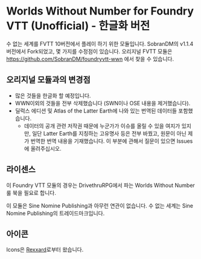 # Worlds Without Number for Foundry VTT (Unofficial) - 한글화 버전

수 없는 세계를 FVTT 10버전에서 플레이 하기 위한 모듈입니다. SobranDM의 v1.1.4 버전에서 Fork되었고, 몇 가지를 수정점이 있습니다.
오리지널 FVTT 모듈은 https://github.com/SobranDM/foundryvtt-wwn 에서 찾을 수 있습니다.

## 오리지널 모듈과의 변경점
* 많은 것들을 한글화 할 예정입니다.
* WWN이외의 것들을 전부 삭제했습니다 (SWN이나 OSE 내용을 제거했습니다).
* 딜럭스 에디션 및 Atlas of the Latter Earth에 나와 있는 번역된 데이터들 포함했습니다. 
    * 데이터의 공개 관련 저작권 때문에 누군가가 이슈를 올릴 수 있을 여지가 있지만, 일단 Latter Earth를 지칭하는 고유명사 등은 전부 바꿨고, 원문이 아닌 제가 번역한 번역 내용을 기재했습니다. 이 부분에 관해서 질문이 있으면 Issues에 올려주십시오. 

## 라이센스
이 Foundry VTT 모듈의 경우는 DrivethruRPG에서 파는 Worlds Without Number룰 북을 필요로 합니다.

이 모듈은 Sine Nomine Publishing과 아무런 연관이 없습니다. 수 없는 세계는 Sine Nomine Publishing의 트레이드마크입니다. 

## 아이콘 
Icons은 [Rexxard](https://assetstore.unity.com/packages/2d/gui/icons/flat-skills-icons-82713)로부터 왔습니다.